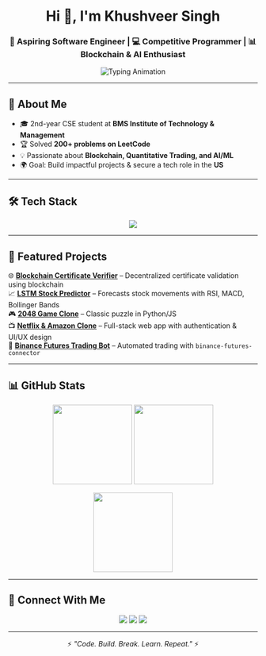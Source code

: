 <!-- Profile Header -->
<h1 align="center">Hi 👋, I'm Khushveer Singh</h1>
<h3 align="center">🚀 Aspiring Software Engineer | 💻 Competitive Programmer | 📊 Blockchain & AI Enthusiast</h3>

<p align="center">
  <img src="https://readme-typing-svg.herokuapp.com?font=Fira+Code&pause=1000&center=true&vCenter=true&width=600&lines=Full-Stack+Developer;Blockchain+Explorer;AI%2FML+Learner;Quantitative+Trading+Enthusiast" alt="Typing Animation" />
</p>

---

## 🌟 About Me  
- 🎓 2nd-year CSE student at **BMS Institute of Technology & Management**  
- 🏆 Solved **200+ problems on LeetCode**  
- 💡 Passionate about **Blockchain, Quantitative Trading, and AI/ML**  
- 🌍 Goal: Build impactful projects & secure a tech role in the **US**  

---

## 🛠️ Tech Stack  

<p align="center">
  <img src="https://skillicons.dev/icons?i=java,python,cpp,javascript,html,css,mongodb,mysql,react,nodejs,git,linux" />
</p>

---

## 📌 Featured Projects  

🌐 [**Blockchain Certificate Verifier**](#) – Decentralized certificate validation using blockchain  
📈 [**LSTM Stock Predictor**](#) – Forecasts stock movements with RSI, MACD, Bollinger Bands  
🎮 [**2048 Game Clone**](#) – Classic puzzle in Python/JS  
📺 [**Netflix & Amazon Clone**](#) – Full-stack web app with authentication & UI/UX design  
🤖 [**Binance Futures Trading Bot**](#) – Automated trading with `binance-futures-connector`  

---

## 📊 GitHub Stats  

<p align="center">
  <img src="https://github-readme-stats.vercel.app/api?username=KhushveerSingh&show_icons=true&theme=radical" height="160" />
  <img src="https://github-readme-stats.vercel.app/api/top-langs/?username=KhushveerSingh&layout=compact&theme=radical" height="160" />
</p>

<p align="center">
  <img src="https://github-readme-streak-stats.herokuapp.com/?user=KhushveerSingh&theme=radical" height="160" />
</p>

---

## 🤝 Connect With Me  

<p align="center">
  <a href="#"><img src="https://img.shields.io/badge/LinkedIn-0A66C2?style=for-the-badge&logo=linkedin&logoColor=white" /></a>
  <a href="#"><img src="https://img.shields.io/badge/Portfolio-000000?style=for-the-badge&logo=vercel&logoColor=white" /></a>
  <a href="mailto:khushveer@example.com"><img src="https://img.shields.io/badge/Email-D14836?style=for-the-badge&logo=gmail&logoColor=white" /></a>
</p>

---

<p align="center">⚡ <i>"Code. Build. Break. Learn. Repeat."</i> ⚡</p>
